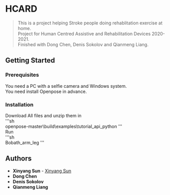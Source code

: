 # HCARD
> This is a project helping Stroke people doing rehablitation exercise at home.  
Project for Human Centred Assistive and Rehabilitation Devices 2020-2021.  
Finished with Dong Chen, Denis Sokolov and Qianmeng Liang.

## Getting Started  

### Prerequisites
You need a PC with a selfie camera and Windows system.  
You need install Openpose in advance.

### Installation
Download All files and unzip them in  
'''sh  
openpose-master\build\examples\tutorial_api_python
'''  
Run  
'''sh  
Bobath_arm_leg
'''  

## Authors

* **Xinyang Sun** - [Xinyang Sun](https://github.com/Xinyang-S)
* **Dong Chen**
* **Denis Sokolov**
* **Qianmeng Liang**
